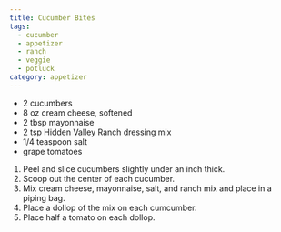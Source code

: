 ```yaml
---
title: Cucumber Bites
tags:
  - cucumber
  - appetizer
  - ranch
  - veggie
  - potluck
category: appetizer
---
```


- 2 cucumbers
- 8 oz cream cheese, softened
- 2 tbsp mayonnaise
- 2 tsp Hidden Valley Ranch dressing mix
- 1/4 teaspoon salt
- grape tomatoes

1. Peel and slice cucumbers slightly under an inch thick.
1. Scoop out the center of each cucumber.
1. Mix cream cheese, mayonnaise, salt, and ranch mix and place in a piping bag.
1. Place a dollop of the mix on each cumcumber.
1. Place half a tomato on each dollop.

